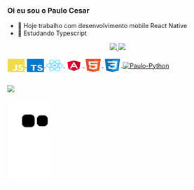 ### Oi eu sou o Paulo Cesar

- 🔭 Hoje trabalho com desenvolvimento mobile React Native
- 🌱 Estudando Typescript
<div align="center">
  <a href="https://github.com/pauloccesar">
  <img height="160em" src="https://github-readme-stats.vercel.app/api?username=pauloccesar&show_icons=true&theme=dark&include_all_commits=false&count_private=false"/>
  <img height="160em" src="https://github-readme-stats.vercel.app/api/top-langs/?username=pauloccesar&layout=compact&langs_count=7&theme=dark"/>
</div>
<div style="display: inline_block"><br>
  <img align="center" alt="Paulo-Js" height="30" width="40" src="https://raw.githubusercontent.com/devicons/devicon/master/icons/javascript/javascript-plain.svg">
  <img align="center" alt="Paulo-Ts" height="30" width="40" src="https://raw.githubusercontent.com/devicons/devicon/master/icons/typescript/typescript-plain.svg">
  <img align="center" alt="Paulo-React" height="30" width="40" src="https://raw.githubusercontent.com/devicons/devicon/master/icons/react/react-original.svg">
   <img align="center" alt="Paulo-React" height="30" width="40" src="https://raw.githubusercontent.com/devicons/devicon/master/icons/angular/angular-original.svg">
  <img align="center" alt="Paulo-HTML" height="30" width="40" src="https://raw.githubusercontent.com/devicons/devicon/master/icons/html5/html5-original.svg">
  <img align="center" alt="Paulo-CSS" height="30" width="40" src="https://raw.githubusercontent.com/devicons/devicon/master/icons/css3/css3-original.svg">
  <img align="center" alt="Paulo-Python" height="30" width="40"  src="https://cdn.jsdelivr.net/gh/devicons/devicon/icons/flutter/flutter-original.svg" />
</div>
  
##
  
<div> 
<a href="https://www.linkedin.com/in/paulo-cesar-01bbb814b/" target="_blank"><img src="https://img.shields.io/badge/-LinkedIn-%230077B5?style=for-the-badge&logo=linkedin&logoColor=white" target="_blank"></a> 
  
 ![snake gif](https://github.com/pauloccesar/pauloccesar/blob/output/github-contribution-grid-snake.svg)
 
</div>
